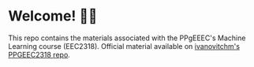 # Welcome! 👋👋

This repo contains the materials associated with the PPgEEEC's Machine Learning course (EEC2318). Official material available on [ivanovitchm's PPGEEC2318 repo](https://github.com/ivanovitchm/PPGEEC2318).


